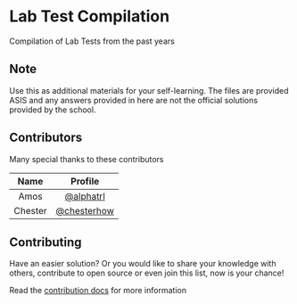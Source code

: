 # Lab Test Compilation

Compilation of Lab Tests from the past years

## Note

Use this as additional materials for your self-learning. The files are provided ASIS and any answers provided in here are not the official solutions provided by the school.

## Contributors

Many special thanks to these contributors

| Name           | Profile |
|:--------------:|:------------:|
|Amos            |[@alphatrl](https://github.com/alphatrl)|
|Chester         |[@chesterhow](https://github.com/chesterhow)|

## Contributing

Have an easier solution? Or you would like to share your knowledge with others, contribute to open source or even join this list, now is your chance!

Read the [contribution docs](../contribution.md) for more information
